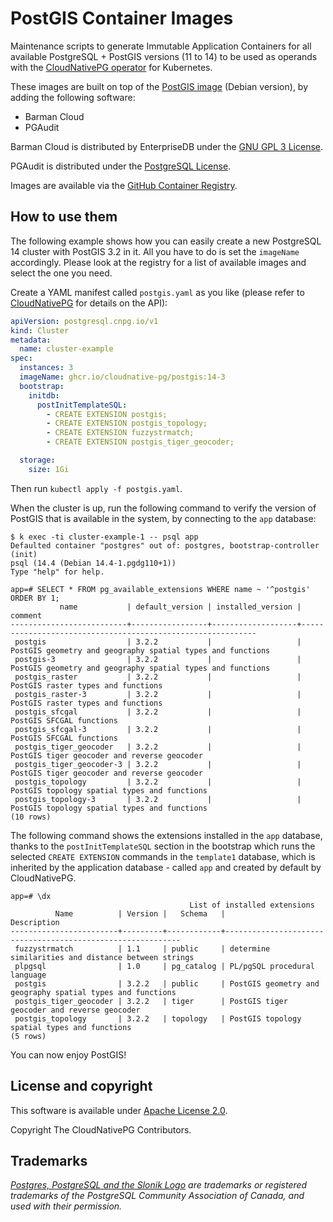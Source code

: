 # PostGIS Container Images

Maintenance scripts to generate Immutable Application Containers
for all available PostgreSQL + PostGIS versions (11 to 14) to be used as
operands with the [CloudNativePG operator](https://cloudnative-pg.io)
for Kubernetes. 

These images are built on top of the [PostGIS image](https://hub.docker.com/r/postgis/postgis)
(Debian version), by adding the following software:

- Barman Cloud
- PGAudit

Barman Cloud is distributed by EnterpriseDB under the
[GNU GPL 3 License](https://github.com/2ndquadrant-it/barman/blob/master/LICENSE).

PGAudit is distributed under the
[PostgreSQL License](https://github.com/pgaudit/pgaudit/blob/master/LICENSE).

Images are available via the
[GitHub Container Registry](https://github.com/cloudnative-pg/postgis-containers/pkgs/container/postgis).

## How to use them

The following example shows how you can easily create a new PostgreSQL 14
cluster with PostGIS 3.2 in it. All you have to do is set the `imageName`
accordingly. Please look at the registry for a list of available images
and select the one you need.

Create a YAML manifest called `postgis.yaml` as you like (please refer to
[CloudNativePG](https://cloudnative-pg.io/docs) for details on the API):

```yaml
apiVersion: postgresql.cnpg.io/v1
kind: Cluster
metadata:
  name: cluster-example
spec:
  instances: 3
  imageName: ghcr.io/cloudnative-pg/postgis:14-3
  bootstrap:
    initdb:
      postInitTemplateSQL:
        - CREATE EXTENSION postgis;
        - CREATE EXTENSION postgis_topology;
        - CREATE EXTENSION fuzzystrmatch;
        - CREATE EXTENSION postgis_tiger_geocoder;

  storage:
    size: 1Gi
```

Then run `kubectl apply -f postgis.yaml`.

When the cluster is up, run the following command to verify the version of
PostGIS that is available in the system, by connecting to the `app` database:

```console
$ k exec -ti cluster-example-1 -- psql app
Defaulted container "postgres" out of: postgres, bootstrap-controller (init)
psql (14.4 (Debian 14.4-1.pgdg110+1))
Type "help" for help.

app=# SELECT * FROM pg_available_extensions WHERE name ~ '^postgis' ORDER BY 1;
           name           | default_version | installed_version |                          comment
--------------------------+-----------------+-------------------+------------------------------------------------------------
 postgis                  | 3.2.2           |                   | PostGIS geometry and geography spatial types and functions
 postgis-3                | 3.2.2           |                   | PostGIS geometry and geography spatial types and functions
 postgis_raster           | 3.2.2           |                   | PostGIS raster types and functions
 postgis_raster-3         | 3.2.2           |                   | PostGIS raster types and functions
 postgis_sfcgal           | 3.2.2           |                   | PostGIS SFCGAL functions
 postgis_sfcgal-3         | 3.2.2           |                   | PostGIS SFCGAL functions
 postgis_tiger_geocoder   | 3.2.2           |                   | PostGIS tiger geocoder and reverse geocoder
 postgis_tiger_geocoder-3 | 3.2.2           |                   | PostGIS tiger geocoder and reverse geocoder
 postgis_topology         | 3.2.2           |                   | PostGIS topology spatial types and functions
 postgis_topology-3       | 3.2.2           |                   | PostGIS topology spatial types and functions
(10 rows)
```

The following command shows the extensions installed in the `app` database,
thanks to the `postInitTemplateSQL` section in the bootstrap which runs the
selected `CREATE EXTENSION` commands in the `template1` database, which is
inherited by the application database - called `app` and created by default by
CloudNativePG.

```console
app=# \dx
                                        List of installed extensions
          Name          | Version |   Schema   |                        Description
------------------------+---------+------------+------------------------------------------------------------
 fuzzystrmatch          | 1.1     | public     | determine similarities and distance between strings
 plpgsql                | 1.0     | pg_catalog | PL/pgSQL procedural language
 postgis                | 3.2.2   | public     | PostGIS geometry and geography spatial types and functions
 postgis_tiger_geocoder | 3.2.2   | tiger      | PostGIS tiger geocoder and reverse geocoder
 postgis_topology       | 3.2.2   | topology   | PostGIS topology spatial types and functions
(5 rows)
```

You can now enjoy PostGIS!

## License and copyright

This software is available under [Apache License 2.0](LICENSE).

Copyright The CloudNativePG Contributors.

## Trademarks

*[Postgres, PostgreSQL and the Slonik Logo](https://www.postgresql.org/about/policies/trademarks/)
are trademarks or registered trademarks of the PostgreSQL Community Association
of Canada, and used with their permission.*

